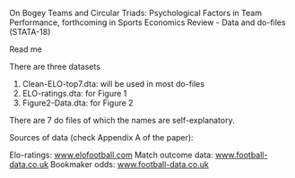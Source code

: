 On Bogey Teams and Circular Triads: Psychological Factors in Team Performance, forthcoming in Sports Economics Review - Data and do-files (STATA-18)

Read me

There are three datasets

1. Clean-ELO-top7.dta: will be used in most do-files
2. ELO-ratings.dta: for Figure 1
3. Figure2-Data.dta: for Figure 2

There are 7 do files of which the names are self-explanatory.

Sources of data (check Appendix A of the paper):

Elo-ratings: www.elofootball.com
Match outcome data: www.football-data.co.uk
Bookmaker odds: www.football-data.co.uk 

